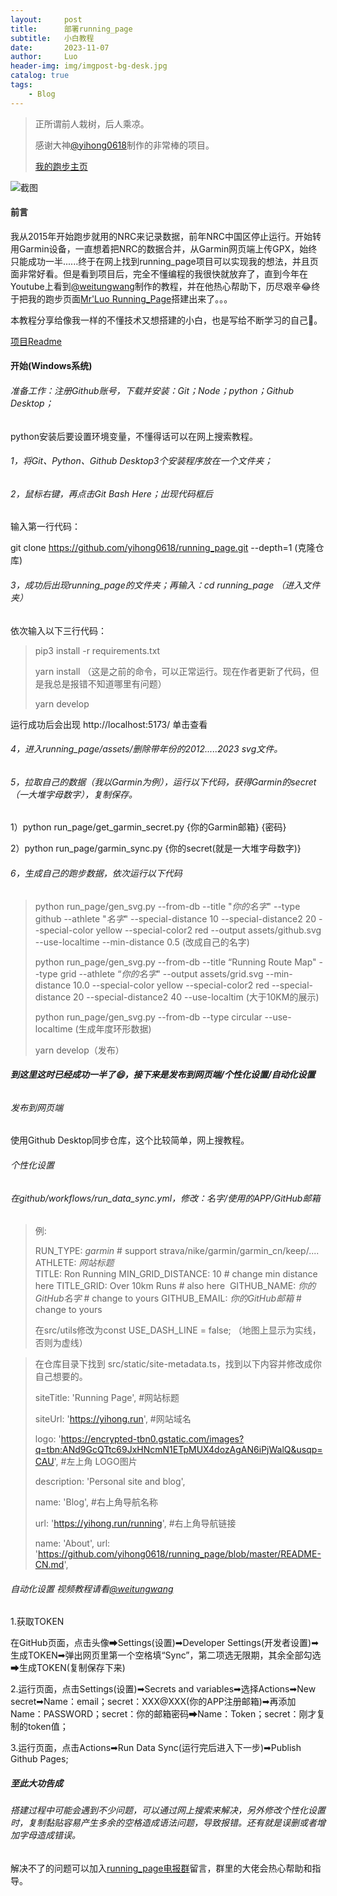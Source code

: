 ```yaml
---
layout:     post
title:      部署running_page
subtitle:   小白教程
date:       2023-11-07
author:     Luo
header-img: img/imgpost-bg-desk.jpg
catalog: true
tags:
    - Blog
---
```


> 正所谓前人栽树，后人乘凉。
> 
> 感谢大神[@yihong0618](https://github.com/yihong0618/running_page)制作的非常棒的项目。
> 
> [我的跑步主页](https://mrluoh.github.io/running_page/)

![截图](https://s2.loli.net/2023/11/08/7FxwEGerilqSpKC.jpg)

#### 前言
我从2015年开始跑步就用的NRC来记录数据，前年NRC中国区停止运行。开始转用Garmin设备，一直想着把NRC的数据合并，从Garmin网页端上传GPX，始终只能成功一半......终于在网上找到running_page项目可以实现我的想法，并且页面非常好看。但是看到项目后，完全不懂编程的我很快就放弃了，直到今年在Youtube上看到[@weitungwang](https://www.youtube.com/watch?v=reLiY9p8EJk)制作的教程，并在他热心帮助下，历尽艰辛😂终于把我的跑步页面[Mr'Luo Running_Page](https://mrluoh.github.io/running_page/)搭建出来了。。。

本教程分享给像我一样的不懂技术又想搭建的小白，也是写给不断学习的自己💪。

[项目Readme](https://github.com/yihong0618/running_page/blob/master/README-CN.md) 

#### 开始(Windows系统)

###### 准备工作：注册Github账号，下载并安装：Git；Node；python；Github Desktop；
python安装后要设置环境变量，不懂得话可以在网上搜索教程。

###### 1，将Git、Python、Github Desktop3个安装程序放在一个文件夹；

###### 2，鼠标右键，再点击Git Bash Here；出现代码框后

输入第一行代码：

git clone https://github.com/yihong0618/running_page.git --depth=1  (克隆仓库)

###### 3，成功后出现running_page的文件夹；再输入：cd running_page （进入文件夹）

依次输入以下三行代码：

> pip3 install -r requirements.txt
>
> yarn install  （这是之前的命令，可以正常运行。现在作者更新了代码，但是我总是报错不知道哪里有问题）
>
> yarn develop 

运行成功后会出现 http://localhost:5173/ 单击查看

###### 4，进入running_page/assets/删除带年份的2012.....2023 svg文件。

###### 5，拉取自己的数据（我以Garmin为例），运行以下代码，获得Garmin的secret（一大堆字母数字），复制保存。

1）python run_page/get_garmin_secret.py {你的Garmin邮箱} {密码}  

2）python run_page/garmin_sync.py {你的secret(就是一大堆字母数字)}

###### 6，生成自己的跑步数据，依次运行以下代码

> python run_page/gen_svg.py --from-db --title "*你的名字*" --type github --athlete "*名字*" --special-distance 10 --special-distance2 20 --special-color yellow --special-color2 red --output assets/github.svg --use-localtime --min-distance 0.5  (改成自己的名字) 
>
> python run_page/gen_svg.py --from-db --title “Running Route Map" --type grid --athlete “*你的名字*"  --output assets/grid.svg --min-distance 10.0 --special-color yellow --special-color2 red --special-distance 20 --special-distance2 40 --use-localtim (大于10KM的展示) 
>
> python run_page/gen_svg.py --from-db --type circular --use-localtime (生成年度环形数据)
>
> yarn develop（发布） 

###### **到这里这时已经成功一半了😄，接下来是发布到网页端/个性化设置/自动化设置**

###### 发布到网页端

使用Github Desktop同步仓库，这个比较简单，网上搜教程。

###### 个性化设置

###### 在github/workflows/run_data_sync.yml，修改：名字/使用的APP/GitHub邮箱

> 例:
>
>RUN_TYPE: *garmin* # support strava/nike/garmin/garmin_cn/keep/....  
  ATHLETE: *网站标题*  
  TITLE: Ron Running
  MIN_GRID_DISTANCE: 10            # change min distance here
  TITLE_GRID: Over 10km Runs       # also here 
  GITHUB_NAME: *你的GitHub名字*     # change to yours
  GITHUB_EMAIL: *你的GitHub邮箱*  # change to yours
>
> 在src/utils修改为const USE_DASH_LINE = false; （地图上显示为实线，否则为虚线）

> 在仓库目录下找到 src/static/site-metadata.ts，找到以下内容并修改成你自己想要的。
>
> siteTitle: 'Running Page', #网站标题
>
> siteUrl: 'https://yihong.run', #网站域名
>
> logo: 'https://encrypted-tbn0.gstatic.com/images?q=tbn:ANd9GcQTtc69JxHNcmN1ETpMUX4dozAgAN6iPjWalQ&usqp=CAU', #左上角 LOGO图片
>
> description: 'Personal site and blog',
>
> name: 'Blog', #右上角导航名称
>
> url: 'https://yihong.run/running', #右上角导航链接
>
> name: 'About', url: 'https://github.com/yihong0618/running_page/blob/master/README-CN.md',


###### 自动化设置 视频教程请看[@weitungwang](https://www.youtube.com/watch?v=reLiY9p8EJk)

1.获取TOKEN

在GitHub页面，点击头像➡Settings(设置)➡Developer Settings(开发者设置)➡生成TOKEN➡弹出网页里第一个空格填“Sync”，第二项选无限期，其余全部勾选➡生成TOKEN(复制保存下来)

2.运行页面，点击Settings(设置)➡Secrets and variables➡选择Actions➡New secret➡Name：email；secret：XXX@XXX(你的APP注册邮箱)➡再添加Name：PASSWORD；secret：你的邮箱密码➡Name：Token；secret：刚才复制的token值；

3.运行页面，点击Actions➡Run Data Sync(运行完后进入下一步)➡Publish Github Pages;

##### 至此大功告成

###### 搭建过程中可能会遇到不少问题，可以通过网上搜索来解决，另外修改个性化设置时，复制黏贴容易产生多余的空格造成语法问题，导致报错。还有就是误删或者增加字母造成错误。

解决不了的问题可以加入[running_page电报群](https://t.me/running_page)留言，群里的大佬会热心帮助和指导。
